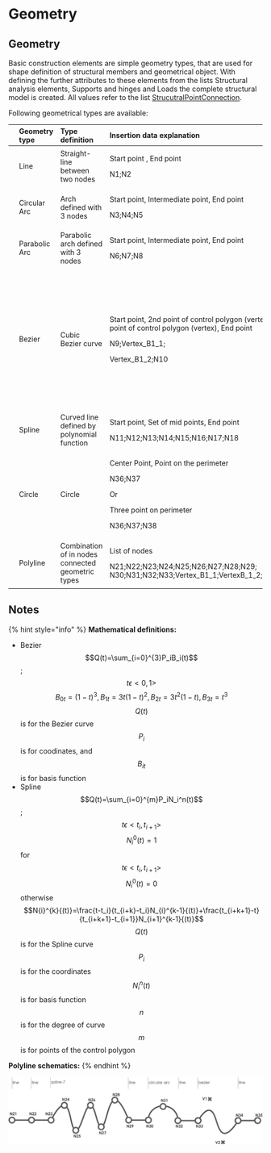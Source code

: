 # Geometry

## Geometry

Basic construction elements are simple geometry types, that are used for shape definition of structural members and geometrical object. With defining the further attributes to these elements from the lists Structural analysis elements, Supports and hinges and Loads the complete structural model is created. All values refer to the list [StrucutralPointConnection](https://saf.guide/Content/A_Objects/5_StructuralPointConnection.htm).

Following geometrical types are available:

<table>
  <thead>
    <tr>
      <th style="text-align:left"></th>
      <th style="text-align:left">Geometry type</th>
      <th style="text-align:left">Type definition</th>
      <th style="text-align:left">Insertion data explanation</th>
      <th style="text-align:left">SAF geometry strings</th>
      <th style="text-align:left">Notes</th>
    </tr>
  </thead>
  <tbody>
    <tr>
      <td style="text-align:left">
        <img src="../.gitbook/assets/4_geometry_line.png" alt="1" />
      </td>
      <td style="text-align:left">Line</td>
      <td style="text-align:left">Straight-line between two nodes</td>
      <td style="text-align:left">
        <p>Start point , End point</p>
        <p>N1;N2</p>
      </td>
      <td style="text-align:left">Line</td>
      <td style="text-align:left">-</td>
    </tr>
    <tr>
      <td style="text-align:left">
        <img src="../.gitbook/assets/4_geometry_CA_2.png" alt="1" />
      </td>
      <td style="text-align:left">Circular Arc</td>
      <td style="text-align:left">Arch defined with 3 nodes</td>
      <td style="text-align:left">
        <p>Start point, Intermediate point, End point</p>
        <p>N3;N4;N5</p>
      </td>
      <td style="text-align:left">Circular Arc</td>
      <td style="text-align:left">-</td>
    </tr>
    <tr>
      <td style="text-align:left">
        <img src="../.gitbook/assets/4_geometry_PA.png" alt="1" />
      </td>
      <td style="text-align:left">Parabolic Arc</td>
      <td style="text-align:left">Parabolic arch defined with 3 nodes
        <br />
      </td>
      <td style="text-align:left">
        <p>Start point, Intermediate point, End point</p>
        <p>N6;N7;N8</p>
      </td>
      <td style="text-align:left">Parabolic Arc</td>
      <td style="text-align:left">-</td>
    </tr>
    <tr>
      <td style="text-align:left">
        <img src="../.gitbook/assets/4_geometry_bezier.png" alt="1" />
      </td>
      <td style="text-align:left">Bezier</td>
      <td style="text-align:left">Cubic Bezier curve</td>
      <td style="text-align:left">
        <p>Start point, 2nd point of control polygon (vertex), 3rd point of control
          polygon (vertex), End point</p>
        <p>N9;Vertex_B1_1;</p>
        <p>Vertex_B1_2;N10
          <br />
        </p>
      </td>
      <td style="text-align:left">Bezier</td>
      <td style="text-align:left">
        <p>N9 and N10 stands for start and end node</p>
        <p>Vertex_B1_1, Vertex_B1_2 define vertexes of bezier curve</p>
        <p>All values refers to list StrucutralPointConnection</p>
        <p>Bezier curve is parabolic, when 2nd and 3rd control points are the identical
          (values of coordinates are the same)</p>
      </td>
    </tr>
    <tr>
      <td style="text-align:left">
        <img src="../.gitbook/assets/4_geomery_spline.png" alt="1" />
      </td>
      <td style="text-align:left">Spline</td>
      <td style="text-align:left">Curved line defined by polynomial function</td>
      <td style="text-align:left">
        <p>Start point, Set of mid points, End point</p>
        <p>N11;N12;N13;N14;N15;N16;N17;N18
          <br />
        </p>
      </td>
      <td style="text-align:left">Spline-8</td>
      <td style="text-align:left">&quot;Spline-<em>&quot; where &quot;</em>&quot; stands for number of nodes
        defining the spline</td>
    </tr>
    <tr>
      <td style="text-align:left">
        <img src="../.gitbook/assets/4_geometry_circle.png" alt="1" />
      </td>
      <td style="text-align:left">Circle</td>
      <td style="text-align:left">Circle</td>
      <td style="text-align:left">
        <p>Center Point, Point on the perimeter</p>
        <p>N36;N37</p>
        <p>Or</p>
        <p>Three point on perimeter</p>
        <p>N36;N37;N38
          <br />
        </p>
      </td>
      <td style="text-align:left">
        <p>Circle and Point
          <br />
        </p>
        <p>or</p>
        <p>Circle by 3 points
          <br />
        </p>
      </td>
      <td style="text-align:left">Circle is not valid to define StrucutralCurveMember
        <br />
      </td>
    </tr>
    <tr>
      <td style="text-align:left">
        <img src="../.gitbook/assets/4_Geometry_poly_line.png" alt="1" />
      </td>
      <td style="text-align:left">Polyline</td>
      <td style="text-align:left">Combination of in nodes connected geometric types
        <br />
      </td>
      <td style="text-align:left">
        <p>List of nodes</p>
        <p>N21;N22;N23;N24;N25;N26;N27;N28;N29; N30;N31;N32;N33;Vertex_B1_1;VertexB_1_2;N34;N35
          <br
          />
        </p>
      </td>
      <td style="text-align:left">Line;Line;Spline-7;Line;Circular Arc;Line;Bezier;Line</td>
      <td style="text-align:left">Detail explanation can be found in notes below
        <br />
      </td>
    </tr>
  </tbody>
</table>

## Notes

{% hint style="info" %}
**Mathematical definitions:**

* Bezier    $$Q(t)=\sum_{i=0}^{3}P_iB_i(t)$$ ; $$t\epsilon<0,1>$$  $$B_{0t}=(1-t)^3,B_{1t}=3t(1-t)^2,B_{2t}=3t^2(1-t),B_{3t}=t^3$$     $$Q(t)$$ is for the Bezier curve   $$P_{i}$$ is for coodinates, and   $$B_{it}$$is for basis function   
* Spline $$Q(t)=\sum_{i=0}^{m}P_iN_i^n(t)$$ ; $$t\epsilon<t_i,t_{i+1}>$$  $$N_i^0(t)=1$$for$$t\epsilon<t_i,t_{i+1}>$$  $$N_i^0(t)=0$$otherwise  $$N{i}^{k}{(t)}=\frac{t-t_i}{t_{i+k}-t_i}N_{i}^{k-1}{(t)}+\frac{t_{i+k+1}-t}{t_{i+k+1}-t_{i+1}}N_{i+1}^{k-1}{(t)}$$   $$Q(t)$$is for the Spline curve   $$P_i$$is for the coordinates   $$N_i^n(t)$$is for basis function   $$n$$is for the degree of curve   $$m$$is for points of the control polygon

**Polyline schematics:**
{% endhint %}

![1](../.gitbook/assets/4_Geometry_poly_line_2.png)

